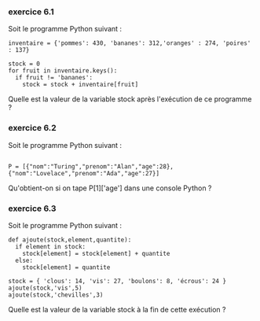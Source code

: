 ### exercice 6.1
Soit le programme Python suivant :
```
inventaire = {'pommes': 430, 'bananes': 312,'oranges' : 274, 'poires' : 137}

stock = 0
for fruit in inventaire.keys():
  if fruit != 'bananes':
    stock = stock + inventaire[fruit]
```
Quelle est la valeur de la variable stock après l'exécution de ce programme ?

### exercice 6.2

Soit le programme Python suivant :

```

P = [{"nom":"Turing","prenom":"Alan","age":28},{"nom":"Lovelace","prenom":"Ada","age":27}]
```
Qu'obtient-on si  on  tape P[1]['age'] dans une console Python  ?

### exercice 6.3

Soit le programme Python suivant :

```
def ajoute(stock,element,quantite):
  if element in stock:
    stock[element] = stock[element] + quantite
  else:
    stock[element] = quantite

stock = { 'clous': 14, 'vis': 27, 'boulons': 8, 'écrous': 24 }
ajoute(stock,'vis',5)
ajoute(stock,'chevilles',3)
```
Quelle est la valeur de la variable stock à la fin de cette exécution ?